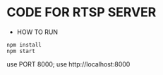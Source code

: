 # CODE FOR RTSP SERVER

-   HOW TO RUN

```
npm install
npm start
```

use PORT 8000;
use http://localhost:8000

